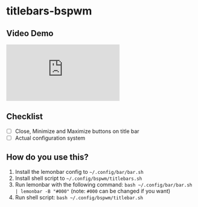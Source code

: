 # titlebars-bspwm

## Video Demo

<iframe src="https://cdn.discordapp.com/attachments/635625917623828520/953351315273162822/titlebars.mp4" frameborder="0" allowfullscreen="true"></iframe>

## Checklist
- [ ] Close, Minimize and Maximize buttons on title bar
- [ ] Actual configuration system

## How do you use this?
1. Install the lemonbar config to `~/.config/bar/bar.sh`
2. Install shell script to `~/.config/bspwm/titlebars.sh`
3. Run lemonbar with the following command: `bash ~/.config/bar/bar.sh | lemonbar -B "#000"` (note: `#000` can be changed if you want)
4. Run shell script: `bash ~/.config/bspwm/titlebar.sh`


